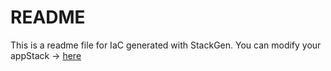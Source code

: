 # README
This is a readme file for IaC generated with StackGen.
You can modify your appStack -> [here](http://main.dev.stackgen.com/appstacks/62847810-1784-4bbc-ba40-97b807c1b029)
